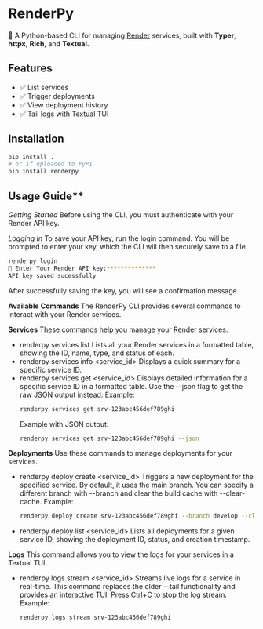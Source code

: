 # RenderPy

🚀 A Python-based CLI for managing [Render](https://render.com) services, built with **Typer**, **httpx**, **Rich**, and **Textual**.

## Features
- ✅ List services
- ✅ Trigger deployments
- ✅ View deployment history
- ✅ Tail logs with Textual TUI

## Installation
```bash
pip install .
# or if uploaded to PyPI
pip install renderpy
```
## Usage Guide**
*Getting Started*
Before using the CLI, you must authenticate with your Render API key.

*Logging In*
To save your API key, run the login command. You will be prompted to enter your key, which the CLI will then securely save to a file.

```bash
renderpy login
🔑 Enter Your Render API key:**************
API key saved sucessfully
```

After successfully saving the key, you will see a confirmation message.

**Available Commands**
The RenderPy CLI provides several commands to interact with your Render services.

**Services**
These commands help you manage your Render services.
 * renderpy services list
   Lists all your Render services in a formatted table, showing the ID, name, type, and status of each.
 * renderpy services info <service_id>
   Displays a quick summary for a specific service ID.
 * renderpy services get <service_id>
   Displays detailed information for a specific service ID in a formatted table. Use the --json flag to get the raw JSON output instead.
   Example:
   ```bash
   renderpy services get srv-123abc456def789ghi
   ```
   Example with JSON output:
   ```bash
   renderpy services get srv-123abc456def789ghi --json
   ```
   
**Deployments**
Use these commands to manage deployments for your services.
 * renderpy deploy create <service_id>
   Triggers a new deployment for the specified service. By default, it uses the main branch. You can specify a different branch with --branch and clear the build cache with --clear-cache.
   Example:
   ```bash
   renderpy deploy create srv-123abc456def789ghi --branch develop --clear-cache
   ```
 * renderpy deploy list <service_id>
   Lists all deployments for a given service ID, showing the deployment ID, status, and creation timestamp.
   
**Logs**
This command allows you to view the logs for your services in a Textual TUI.
 * renderpy logs stream <service_id>
   Streams live logs for a service in real-time. This command replaces the older --tail functionality and provides an interactive TUI. Press Ctrl+C to stop the log stream.
   Example:
   ```bash
   renderpy logs stream srv-123abc456def789ghi
   ```
